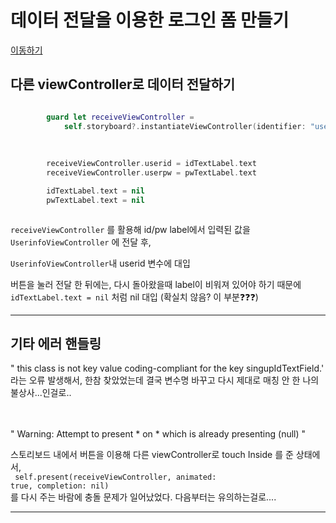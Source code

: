 

# 데이터 전달을 이용한 로그인 폼 만들기

[이동하기](https://github.com/26th-SOPT-iOS/SongJiHoon/tree/master/1st_week/SOPT_firstWeek_assignment_2)

##  다른  viewController로 데이터 전달하기

~~~Swift

        guard let receiveViewController =
            self.storyboard?.instantiateViewController(identifier: "userinfoViewController") as? UserinfoViewController else {return}
        
        
        
        receiveViewController.userid = idTextLabel.text
        receiveViewController.userpw = pwTextLabel.text

        idTextLabel.text = nil
        pwTextLabel.text = nil



~~~

<code>receiveViewController</code> 를 활용해 id/pw label에서 입력된 값을 <br>
<code>UserinfoViewController</code> 에 전달 후,<br>

<code>UserinfoViewController</code>내 userid 변수에 대입<br>


버튼을 눌러 전달 한 뒤에는, 다시 돌아왔을때 label이 비워져 있어야 하기 때문에 <br>
<code>idTextLabel.text = nil</code> 처럼 nil 대입 (확실치 않음? 이 부분❓❓❓)<br>

---

##  기타 에러 핸들링

" this class is not key value coding-compliant for the key singupIdTextField.'<br>
라는 오류 발생해서, 한참 찾았었는데 결국 변수명 바꾸고 다시 제대로 매칭 안 한 나의 불상사...인걸로..<br><br><br>




" Warning: Attempt to present * on * which is already presenting (null) "

스토리보드 내에서 버튼을 이용해 다른 viewController로 touch Inside 를 준 상태에서,<br>
<code> self.present(receiveViewController, animated: true, completion: nil) </code><br>
를 다시 주는 바람에 충돌 문제가 일어났었다. 다음부터는 유의하는걸로....
  
 ---
 
  
